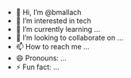 - 👋 Hi, I’m @bmallach
- 👀 I’m interested in tech
- 🌱 I’m currently learning ...
- 💞️ I’m looking to collaborate on ...
- 📫 How to reach me ...
- 😄 Pronouns: ...
- ⚡ Fun fact: ...

<!---
bmallach/bmallach is a ✨ special ✨ repository because its `README.md` (this file) appears on your GitHub profile.
You can click the Preview link to take a look at your changes.
--->
